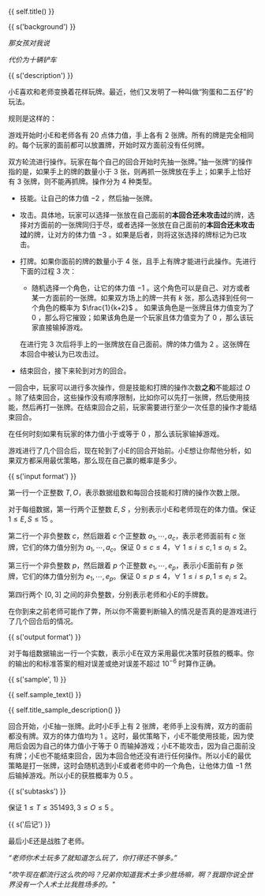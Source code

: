 {{ self.title() }}

{{ s('background') }}

*那女孩对我说*

*代价为十辆铲车*

{{ s('description') }}

小E喜欢和老师变换着花样玩牌。最近，他们又发明了一种叫做“狗蛋和二五仔”的玩法。

规则是这样的：

游戏开始时小E和老师各有 $20$ 点体力值，手上各有 $2$ 张牌。所有的牌是完全相同的。每个玩家的面前都可以放置牌，开始时双方面前没有任何牌。

双方轮流进行操作。玩家在每个自己的回合开始时先抽一张牌。”抽一张牌“的操作指的是，如果手上的牌的数量小于 $3$ 张，则再抓一张牌放在手上；如果手上恰好有 $3$ 张牌，则不能再抓牌。操作分为 $4$ 种类型。

- 技能。让自己的体力值 $-2$ ，然后抽一张牌。

- 攻击。具体地，玩家可以选择一张放在自己面前的**本回合还未攻击过**的牌，选择对方面前的一张牌同归于尽，或者选择一张放在自己面前的**本回合还未攻击过**的牌，让对方的体力值 $-3$ 。如果是后者，则将这张选择的牌标记为已攻击。

- 打牌。如果你面前的牌的数量小于 $4$ 张，且手上有牌才能进行此操作。先进行下面的过程 $3$ 次：

  - 随机选择一个角色，让它的体力值 $-1$ 。这个角色可以是自己、对方或者某一方面前的一张牌。如果双方场上的牌一共有 $k$ 张，那么选择到任何一个角色的概率为 $\frac{1}{k+2}$ 。 如果该角色是一张牌且体力值变为了 $0$ ，那么将它摧毁；如果该角色是一个玩家且体力值变为了 $0$ ，那么该玩家直接输掉游戏。

  在进行完 $3$ 次后将手上的一张牌放在自己面前。牌的体力值为 $2$ 。这张牌在本回合中被认为已攻击过。

- 结束回合，接下来轮到对方的回合。

一回合中，玩家可以进行多次操作，但是技能和打牌的操作次数**之和**不能超过 $O$ 。除了结束回合，这些操作没有顺序限制，比如你可以先打一张牌，然后使用技能，然后再打一张牌。在结束回合之前，玩家需要进行至少一次任意的操作才能结束回合。

在任何时刻如果有玩家的体力值小于或等于 $0$ ，那么该玩家输掉游戏。

游戏进行了几个回合后，现在轮到了小E的回合开始前。小E想让你帮他分析，如果双方都采用最优策略，那么现在自己赢的概率是多少。

{{ s('input format') }}

第一行一个正整数 $T,O$，表示数据组数和每回合技能和打牌的操作次数上限。

对于每组数据，第一行两个正整数 $E,S$ ，分别表示小E和老师现在的体力值。保证 $1\le E,S\le 15$ 。

第二行一个非负整数 $c$，然后跟着 $c$ 个正整数 $a_1,\cdots,a_c$，表示老师面前有 $c$ 张牌，它们的体力值分别为 $a_1,\cdots,a_c$。保证 $0\le c \le 4$，$\forall~1\le i \le c,1\le a_i \le 2$。

第三行一个非负整数 $p$，然后跟着 $p$ 个正整数 $e_1,\cdots,e_p$，表示小E面前有 $p$ 张牌，它们的体力值分别为 $e_1,\cdots,e_p$。保证 $0\le p\le 4$，$\forall~1\le i\le p,1\le e_i\le 2$。

第四行两个 $[0,3]$ 之间的非负整数，分别表示老师和小E的手牌数。

在你到来之前老师可能作了弊，所以你不需要判断输入的情况是否真的是游戏进行了几个回合后的情况。

{{ s('output format') }}

对于每组数据输出一行一个实数，表示小E在双方采用最优决策时获胜的概率。你的输出的和标准答案的相对误差或绝对误差不超过 $10^{-6}$ 时算作正确。

{{ s('sample', 1) }}

{{ self.sample_text() }}

{{ self.title_sample_description() }}

回合开始，小E抽一张牌。此时小E手上有 $2$ 张牌，老师手上没有牌，双方的面前都没有牌。双方的体力值均为 $1$ 。这时，最优策略下，小E不能使用技能，因为使用后会因为自己的体力值小于等于 $0$ 而输掉游戏；小E不能攻击，因为自己面前没有牌；小E也不能结束回合，因为本回合他还没有进行任何操作。所以小E的最优策略是打一张牌，这时会随机选到小E或者老师中的一个角色，让他体力值 $-1$ 然后输掉游戏。所以小E的获胜概率为 $0.5$ 。

{{ s('subtasks') }}

保证 $1\le T\le 351493,3\le O \le 5$ 。

{{ s('后记') }}

最后小E还是战胜了老师。

*“老师你术士玩多了就知道怎么玩了，你打得还不够多。”*

*"吹牛现在都流行这么吹的吗？兄弟你知道我术士多少胜场嘛，啊？我跟你说全世界没有一个人术士比我胜场多的。"*